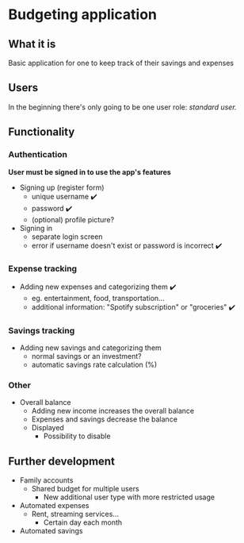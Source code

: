 # Budgeting application

## What it is

Basic application for one to keep track of their savings and expenses

## Users

In the beginning there's only going to be one user role: *standard user.*

## Functionality

### Authentication  

**User must be signed in to use the app's features**  
- Signing up (register form)
  - unique username :heavy_check_mark:
  - password :heavy_check_mark:
  - (optional) profile picture?
- Signing in
  - separate login screen
  - error if username doesn't exist or password is incorrect :heavy_check_mark:

### Expense tracking  

- Adding new expenses and categorizing them :heavy_check_mark:
  - eg. entertainment, food, transportation...
  - additional information: "Spotify subscription" or "groceries" :heavy_check_mark:
  
### Savings tracking  

- Adding new savings and categorizing them
  - normal savings or an investment?
  - automatic savings rate calculation (%)

### Other  

- Overall balance
  - Adding new income increases the overall balance
  - Expenses and savings decrease the balance
  - Displayed
    - Possibility to disable
    
## Further development
- Family accounts
  - Shared budget for multiple users
    - New additional user type with more restricted usage
- Automated expenses
  - Rent, streaming services...
    - Certain day each month
- Automated savings
